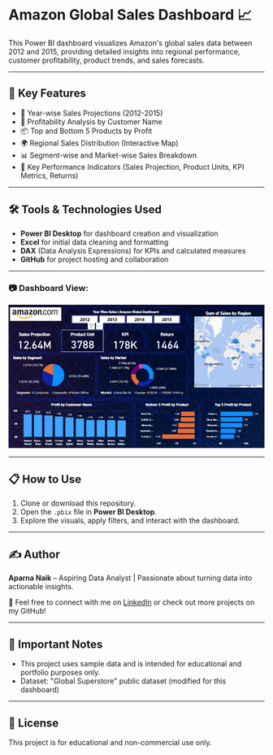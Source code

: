 # Amazon Global Sales Dashboard 📈

This Power BI dashboard visualizes Amazon's global sales data between 2012 and 2015, providing detailed insights into regional performance, customer profitability, product trends, and sales forecasts.

---

## 🚀 Key Features
- 📅 Year-wise Sales Projections (2012-2015)
- 👤 Profitability Analysis by Customer Name
- 📦 Top and Bottom 5 Products by Profit
- 🌍 Regional Sales Distribution (Interactive Map)
- 📊 Segment-wise and Market-wise Sales Breakdown
- 🎯 Key Performance Indicators (Sales Projection, Product Units, KPI Metrics, Returns)

---

## 🛠️ Tools & Technologies Used
- **Power BI Desktop** for dashboard creation and visualization
- **Excel** for initial data cleaning and formatting
- **DAX** (Data Analysis Expressions) for KPIs and calculated measures
- **GitHub** for project hosting and collaboration

---

### 📷 Dashboard View:
![Amazon Dashboard](https://github.com/aparnanaik13/amazon-super-store-project-power-bi/blob/main/Amazon%20dashboard%20screenshot.png?raw=true)

---

## 📋 How to Use
1. Clone or download this repository.
2. Open the `.pbix` file in **Power BI Desktop**.
3. Explore the visuals, apply filters, and interact with the dashboard.

---

## ✍️ Author
**Aparna Naik** – Aspiring Data Analyst | Passionate about turning data into actionable insights.

📩 Feel free to connect with me on [LinkedIn](https://www.linkedin.com) or check out more projects on my GitHub!

---

## 📌 Important Notes
- This project uses sample data and is intended for educational and portfolio purposes only.
- Dataset: "Global Superstore" public dataset (modified for this dashboard)

---

## 📜 License
This project is for educational and non-commercial use only.
